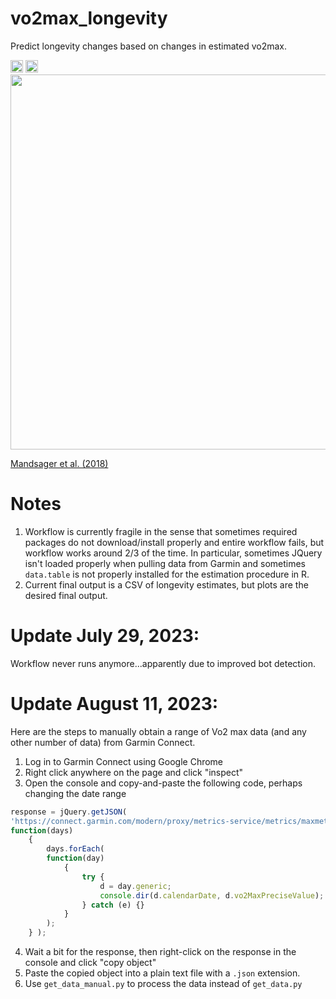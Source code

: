 # vo2max_longevity
Predict longevity changes based on changes in estimated vo2max.

<img src="https://github.com/harveybarnhard/vo2max_longevity/actions/workflows/vo2max_longevity.yml/badge.svg" height="20" />

<img src="https://img.shields.io/date/1721127651?color=007cc3&label=Last%20Updated&logo=garmin" height="20" />

<img src="[https://cdn.jamanetwork.com/ama/content_public/journal/jamanetworkopen/937561/zoi180168f2.png?Expires=1694543187&Signature=J09-L1zLDhNw7wiWb~iW0Qj11QaY~kNLg9Ved14RE~npRA251FHyUC8H0YzqP8Sbk314YZ1BD9A1J01VKpB7rOQQKUOg0G1LXsfb4R3EoZYTJAJTaDoK5rVx4UgOB15t13vaXXCXsSLJElyI0dTpdAD4MrHDVJLi3gRcKljGZjEQX1TL-nzsjkqJCvcgdc0RJUTy6S8F3OBJpnTDl62srEnaXiyV~giti0qdAXG6rCx-e-j4AYHMCxYgHiMd8V-vftDS0t-gGjCW68zTvbFua5YAH8doM-3dLnFnthy8NM1fQtZoV8-YzrvZIkq3HZlfUmVYSMxHQ7r9tiRulDgpGw__&Key-Pair-Id=APKAIE5G5CRDK6RD3PGA](https://cdn.jamanetwork.com/ama/content_public/journal/jamanetworkopen/937561/zoi180168f2.png?Expires=1723956891&Signature=wTAOJnX1dy7INY9OpbPwwVwRk8wy9nSmpIK3dqwv89o9zFSMlWMfOiN8SV7DLp6aJM4RCEOnmyBsd7Zg8TzbeDY~hxL~oIGsbQI69cbG6hfWp1uzQxliCR8OT4A7tLaVEsWeoYDFQjfnnIRsTCb0~TwWhlG9KbmL4IOxIk5NypWbIFjk8btM~65NZQldVT5Lxq0dd8cS-ZyA6Q~sic~hR2CeHnFVHX5QM8TZYbAytA4Xue~AZrc~Ic56uBUbIKX1LbNML~WszgOYNJAYwurRP-lQzIz1Kid9RpZiBqgA4zGl4jwBpDkobrv7~w7mLFIJQCwtqc0JGPRr63QCusctiA__&Key-Pair-Id=APKAIE5G5CRDK6RD3PGA)" height="600" class="center">

[Mandsager et al. (2018)](https://jamanetwork.com/journals/jamanetworkopen/fullarticle/2707428)

# Notes

1. Workflow is currently fragile in the sense that sometimes required packages do not download/install properly and entire workflow fails, but workflow works around 2/3 of the time. In particular, sometimes JQuery isn't loaded properly when pulling data from Garmin and sometimes `data.table` is not properly installed for the estimation procedure in R.
2. Current final output is a CSV of longevity estimates, but plots are the desired final output.

# Update July 29, 2023:
Workflow never runs anymore...apparently due to improved bot detection.

# Update August 11, 2023:
Here are the steps to manually obtain a range of Vo2 max data (and any other number of data) from Garmin Connect.

1. Log in to Garmin Connect using Google Chrome
2. Right click anywhere on the page and click "inspect"
3. Open the console and copy-and-paste the following code, perhaps changing the date range
``` javascript
response = jQuery.getJSON(
'https://connect.garmin.com/modern/proxy/metrics-service/metrics/maxmet/daily/2018-07-22/2023-08-10',
function(days)
    {
        days.forEach(
        function(day)
            {
                try {
                    d = day.generic;
                    console.dir(d.calendarDate, d.vo2MaxPreciseValue);
                } catch (e) {}
            }
        );
    } );
```
4. Wait a bit for the response, then right-click on the response in the console and click "copy object"
5. Paste the copied object into a plain text file with a `.json` extension.
6. Use `get_data_manual.py` to process the data instead of `get_data.py`
